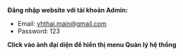 **Đăng nhập website với tài khoản Admin:**
- Email: vhthai.main@gmail.com
- Password: 123
  
**Click vào ảnh đại diện để hiển thị menu Quản lý hệ thống**
